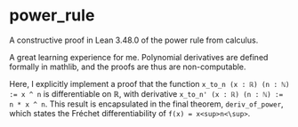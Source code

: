 # power_rule
A constructive proof in Lean 3.48.0 of the power rule from calculus.

A great learning experience for me. Polynomial derivatives are defined formally in mathlib, and the proofs are thus are non-computable.

Here, I explicitly implement a proof that the function ```x_to_n (x : ℝ) (n : ℕ) := x ^ n``` is differentiable on ℝ, with derivative ```x_to_n' (x : ℝ) (n : ℕ) := n * x ^ n```. This result is encapsulated in the final theorem, ```deriv_of_power```, which states the Fréchet differentiability of ```f(x) = x<sup>n<\sup>```.
